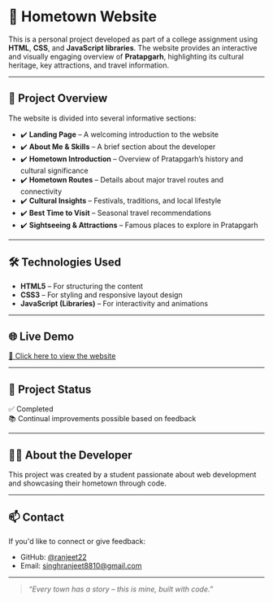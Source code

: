 # 🏡 Hometown Website

This is a personal project developed as part of a college assignment using **HTML**, **CSS**, and **JavaScript libraries**. The website provides an interactive and visually engaging overview of **Pratapgarh**, highlighting its cultural heritage, key attractions, and travel information.

---

## 📌 Project Overview

The website is divided into several informative sections:

- ✔️ **Landing Page** – A welcoming introduction to the website  
- ✔️ **About Me & Skills** – A brief section about the developer  
- ✔️ **Hometown Introduction** – Overview of Pratapgarh’s history and cultural significance  
- ✔️ **Hometown Routes** – Details about major travel routes and connectivity  
- ✔️ **Cultural Insights** – Festivals, traditions, and local lifestyle  
- ✔️ **Best Time to Visit** – Seasonal travel recommendations  
- ✔️ **Sightseeing & Attractions** – Famous places to explore in Pratapgarh  

---

## 🛠️ Technologies Used

- **HTML5** – For structuring the content  
- **CSS3** – For styling and responsive layout design  
- **JavaScript (Libraries)** – For interactivity and animations  

---

## 🌐 Live Demo

[🔗 Click here to view the website](https://hometown-ranjeet.netlify.app/)

---

## 📁 Project Status

✅ Completed  
📚 Continual improvements possible based on feedback  

---

## 🙋‍♂️ About the Developer

This project was created by a student passionate about web development and showcasing their hometown through code.

---

## 📫 Contact

If you'd like to connect or give feedback:
- GitHub: [@ranjeet22](https://github.com/ranjeet22)
- Email: singhranjeet8810@gmail.com

---

> *“Every town has a story – this is mine, built with code.”*
